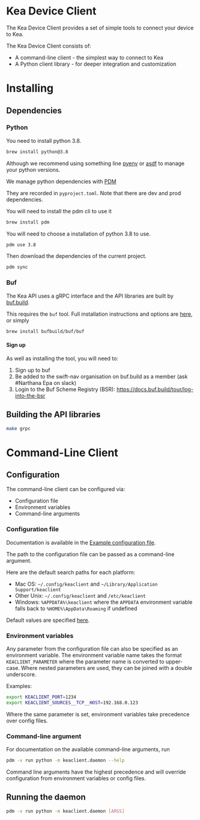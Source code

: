 Kea Device Client
=================

The Kea Device Client provides a set of simple tools to connect your device to
Kea.

The Kea Device Client consists of:

 - A command-line client - the simplest way to connect to Kea
 - A Python client library - for deeper integration and customization

# Installing
## Dependencies
### Python
You need to install python 3.8.
```bash
brew install python@3.8
```
Although we recommend using something line [pyenv](https://github.com/pyenv/pyenv) or [asdf](https://asdf-vm.com/) to manage your python versions.

We manage python dependencies with [PDM](https://pdm.fming.dev/usage/dependency/)

They are recorded in `pyproject.toml`. Note that there are dev and prod
dependencies.

You will need to install the pdm cli to use it
```bash
brew install pdm
```
You will need to choose a installation of python 3.8 to use.
```bash
pdm use 3.8
```
Then download the dependencies of the current project.
```bash
pdm sync
```

### Buf

The Kea API uses a gRPC interface and the API libraries are built by
[buf.build](https://buf.build/).

This requires the `buf` tool. Full installation instructions and options are
[here](https://docs.buf.build/installation), or simply
```bash
brew install bufbuild/buf/buf
```

#### Sign up
As well as installing the tool, you will need to:

1. Sign up to buf
2. Be added to the swift-nav organisation on buf.build as a member (ask #Narthana Epa on slack)
3. Login to the Buf Scheme Registry (BSR): https://docs.buf.build/tour/log-into-the-bsr

## Building the API libraries
```bash
make grpc
```

# Command-Line Client 

## Configuration

The command-line client can be configured via:
 - Configuration file
 - Environment variables
 - Command-line arguments

### Configuration file

Documentation is available in the [Example configuration file](examples/config.yaml).

The path to the configuration file can be passed as a command-line argument.

Here are the default search paths for each platform:

 - Mac OS: `~/.config/keaclient` and `~/Library/Application Support/keaclient`
 - Other Unix: `~/.config/keaclient` and `/etc/keaclient`
 - Windows: `%APPDATA%\keaclient` where the `APPDATA` environment variable falls back to `%HOME%\AppData\Roaming` if undefined

Default values are specified [here](keaclient/config_default.yaml).

### Environment variables

Any parameter from the configuration file can also be specified as an
environment variable. The environment variable name takes the format
`KEACLIENT_PARAMETER` where the parameter name is converted to upper-case. Where
nested parameters are used, they can be joined with a double underscore.

Examples:

```bash
export KEACLIENT_PORT=1234
export KEACLIENT_SOURCES__TCP__HOST=192.168.0.123
```

Where the same parameter is set, environment variables take precedence over
config files.

### Command-line argument

For documentation on the available command-line arguments, run
```bash
pdm -v run python -m keaclient.daemon --help
```

Command line arguments have the highest precedence and will override
configuration from environment variables or config files.

## Running the daemon

```bash
pdm -v run python -m keaclient.daemon [ARGS]
```
